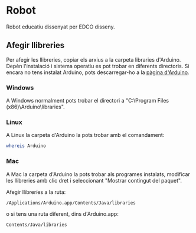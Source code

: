 # Robot
Robot educatiu dissenyat per EDCO disseny.

## Afegir llibreries
Per afegir les llibreries, copiar els arxius a la carpeta libraries d'Arduino. Depèn l'instalació i sistema operatiu es pot trobar en diferents directoris. Si encara no tens instalat Arduino, pots descarregar-ho a la [pàgina d'Arduino](https://www.arduino.cc/en/Main/Software).
### Windows
A Windows normalment pots trobar el directori a "C:\Program Files (x86)\Arduino\libraries".

### Linux
A Linux la carpeta d'Arduino la pots trobar amb el comandament: 
``` bash
whereis Arduino
```
### Mac
A Mac la carpeta d'Arduino la pots trobar als programes instalats, modificar les llibreries amb clic dret i seleccionant "Mostrar contingut del paquet".

Afegir llibreríes a la ruta:
```
/Applications/Arduino.app/Contents/Java/libraries
```
o si tens una ruta diferent, dins d'Arduino.app:
```
Contents/Java/libraries
```
